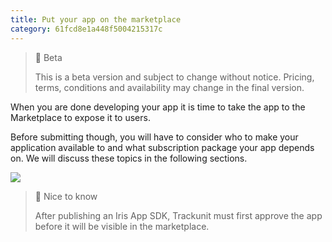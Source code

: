 ```yaml
---
title: Put your app on the marketplace
category: 61fcd8e1a448f5004215317c
---
```


> 🚧 Beta
>
> This is a beta version and subject to change without notice. Pricing, terms, conditions and availability may change in the final version.

When you are done developing your app it is time to take the app to the Marketplace to expose it to users.

Before submitting though, you will have to consider who to make your application available to and what subscription package your app depends on. We will discuss these topics in the following sections.

![](https://cdn.statically.io/gh/trackunit/developer-hub/master/Publish%20your%20app%20here.png)

> 📘 Nice to know
>
> After publishing an Iris App SDK, Trackunit must first approve the app before it will be visible in the marketplace.

